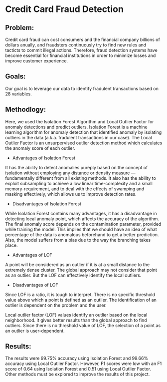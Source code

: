 # Credit Card Fraud Detection

## Problem:

Credit card fraud can cost consumers and the financial company billions of dollars anually, and fraudsters continuously try to find new rules and tacticts to commit illegal actions. Therefore, fraud detection systems have become essential for financial institutions in order to minimize losses and improve customer experience.

## Goals:

Our goal is to leverage our data to identify fradulent transactions based on 28 variables. 

## Methodlogy:

Here, we used the Isolation Forest Algorithm and Local Outlier Factor for anomaly detections and predict outliers.
Isolation Forest is a machine learning algorithm for anomaly detection that identified anomaly by isolating outliers in the data (a.k.a. fradulent transactions in our case). The Local Outlier Factor is an unsurpervised outlier detection method which calculates the anomaly score of each outlier. 

* Advantages of Isolation Forest

It has the ability to detect anomalies pureply based on the concept of isolation without employing any distance or density measure — fundamentally different from all existing methods. It also has the ability to exploit subsampling to achieve a low linear time-complexity and a small memory-requirement, and to deal with the effects of swamping and masking effectively, which allows us to improve detection rates.

* Disadvantages of Isolation Forest

While Isolation Forest contains many advantages, it has a disadvantage in detecting local anomaly point, which affects the accuracy of the algorithm. The final anomaly score depends on the contamination parameter, provided while training the model. This implies that we should have an idea of what percentage of the data is anomalous beforehand to get a better prediction. Also, the model suffers from a bias due to the way the branching takes place. 

* Advantages of LOF

A point will be considered as an outlier if it is at a small distance to the extremely dense cluster. The global approach may not consider that point as an outlier. But the LOF can effectively identify the local outliers.

* Disadvantages of LOF
 
Since LOF is a ratio, it is tough to interpret. There is no specific threshold value above which a point is defined as an outlier. The identification of an outlier is dependent on the problem and the user.

Local outlier factor (LOF) values identify an outlier based on the local neighborhood. It gives better results than the global approach to find outliers. Since there is no threshold value of LOF, the selection of a point as an outlier is user-dependent.

## Results:

The results were 99.75% accuracy using Isolation Forest and 99.66% accuracy using Local Outlier Factor. However, F1 scores were low with an F1 score of 0.64 using Isolation Forest and 0.51 using Local Outlier Factor. Other methods must be explored to improve the results of this project.
